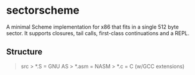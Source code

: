 # sectorscheme
A minimal Scheme implementation for x86 that fits in a single 512 byte sector.  It supports closures, tail calls, first-class continuations and a REPL.

## Structure

> src
    > *.S = GNU AS 
    > *.asm = NASM
    > *.c = C (w/GCC extensions)

